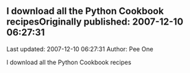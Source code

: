## I download all the Python Cookbook recipesOriginally published: 2007-12-10 06:27:31 
Last updated: 2007-12-10 06:27:31 
Author: Pee One 
 
I download all the Python Cookbook recipes